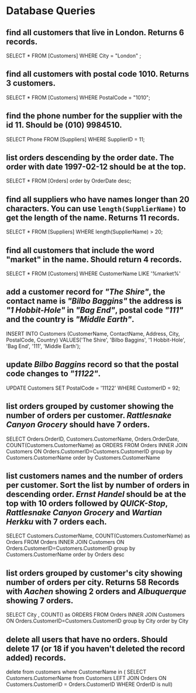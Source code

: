 # Database Queries

## find all customers that live in London. Returns 6 records.

SELECT * FROM [Customers] WHERE City = "London" ;

## find all customers with postal code 1010. Returns 3 customers.

SELECT * FROM [Customers] WHERE PostalCode = "1010";

## find the phone number for the supplier with the id 11. Should be (010) 9984510.

SELECT Phone FROM [Suppliers] WHERE SupplierID = 11;

## list orders descending by the order date. The order with date 1997-02-12 should be at the top.

SELECT * FROM [Orders] order by OrderDate desc;

## find all suppliers who have names longer than 20 characters. You can use `length(SupplierName)` to get the length of the name. Returns 11 records.

SELECT * FROM [Suppliers] WHERE length(SupplierName) > 20;

## find all customers that include the word "market" in the name. Should return 4 records.

SELECT * FROM [Customers] WHERE CustomerName LIKE '%market%'

## add a customer record for _"The Shire"_, the contact name is _"Bilbo Baggins"_ the address is _"1 Hobbit-Hole"_ in _"Bag End"_, postal code _"111"_ and the country is _"Middle Earth"_.

INSERT INTO Customers (CustomerName, ContactName, Address, City, PostalCode, Country)
VALUES('The Shire', 'Bilbo Baggins', '1 Hobbit-Hole', 'Bag End', '111', 'Middle Earth');

## update _Bilbo Baggins_ record so that the postal code changes to _"11122"_.

UPDATE Customers
SET PostalCode = '11122'
WHERE CustomerID = 92;

## list orders grouped by customer showing the number of orders per customer. _Rattlesnake Canyon Grocery_ should have 7 orders.

SELECT Orders.OrderID, Customers.CustomerName, Orders.OrderDate, COUNT(Customers.CustomerName) as ORDERS
FROM Orders
INNER JOIN Customers ON Orders.CustomerID=Customers.CustomerID
group by Customers.CustomerName
order by Customers.CustomerName

## list customers names and the number of orders per customer. Sort the list by number of orders in descending order. _Ernst Handel_ should be at the top with 10 orders followed by _QUICK-Stop_, _Rattlesnake Canyon Grocery_ and _Wartian Herkku_ with 7 orders each.

SELECT Customers.CustomerName, COUNT(Customers.CustomerName) as Orders
FROM Orders
INNER JOIN Customers ON Orders.CustomerID=Customers.CustomerID
group by Customers.CustomerName
order by Orders desc

## list orders grouped by customer's city showing number of orders per city. Returns 58 Records with _Aachen_ showing 2 orders and _Albuquerque_ showing 7 orders.

SELECT City , COUNT() as ORDERS
FROM Orders
INNER JOIN Customers ON Orders.CustomerID=Customers.CustomerID
group by City
order by City

## delete all users that have no orders. Should delete 17 (or 18 if you haven't deleted the record added) records.

delete from customers where CustomerName in (
SELECT Customers.CustomerName
from Customers
LEFT JOIN Orders ON Customers.CustomerID = Orders.CustomerID
WHERE OrderID is null)